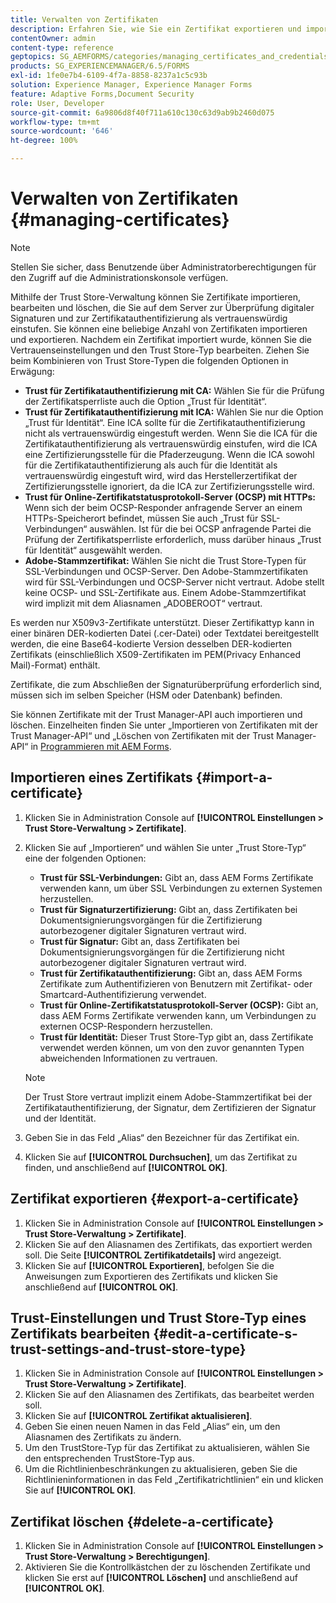 ```yaml
---
title: Verwalten von Zertifikaten
description: Erfahren Sie, wie Sie ein Zertifikat exportieren und importieren und die zugehörigen Vertrauenseinstellungen bearbeiten.
contentOwner: admin
content-type: reference
geptopics: SG_AEMFORMS/categories/managing_certificates_and_credentials
products: SG_EXPERIENCEMANAGER/6.5/FORMS
exl-id: 1fe0e7b4-6109-4f7a-8858-8237a1c5c93b
solution: Experience Manager, Experience Manager Forms
feature: Adaptive Forms,Document Security
role: User, Developer
source-git-commit: 6a9806d8f40f711a610c130c63d9ab9b2460d075
workflow-type: tm+mt
source-wordcount: '646'
ht-degree: 100%

---
```


# Verwalten von Zertifikaten {#managing-certificates}

>[!NOTE]
> 
> Stellen Sie sicher, dass Benutzende über Administratorberechtigungen für den Zugriff auf die Administrationskonsole verfügen.

Mithilfe der Trust Store-Verwaltung können Sie Zertifikate importieren, bearbeiten und löschen, die Sie auf dem Server zur Überprüfung digitaler Signaturen und zur Zertifikatauthentifizierung als vertrauenswürdig einstufen. Sie können eine beliebige Anzahl von Zertifikaten importieren und exportieren. Nachdem ein Zertifikat importiert wurde, können Sie die Vertrauenseinstellungen und den Trust Store-Typ bearbeiten. Ziehen Sie beim Kombinieren von Trust Store-Typen die folgenden Optionen in Erwägung:

* **Trust für Zertifikatauthentifizierung mit CA:** Wählen Sie für die Prüfung der Zertifikatsperrliste auch die Option „Trust für Identität“.
* **Trust für Zertifikatauthentifizierung mit ICA:** Wählen Sie nur die Option „Trust für Identität“. Eine ICA sollte für die Zertifikatauthentifizierung nicht als vertrauenswürdig eingestuft werden. Wenn Sie die ICA für die Zertifikatauthentifizierung als vertrauenswürdig einstufen, wird die ICA eine Zertifizierungsstelle für die Pfaderzeugung. Wenn die ICA sowohl für die Zertifikatauthentifizierung als auch für die Identität als vertrauenswürdig eingestuft wird, wird das Herstellerzertifikat der Zertifizierungsstelle ignoriert, da die ICA zur Zertifizierungsstelle wird.
* **Trust für Online-Zertifikatstatusprotokoll-Server (OCSP) mit HTTPs:** Wenn sich der beim OCSP-Responder anfragende Server an einem HTTPs-Speicherort befindet, müssen Sie auch „Trust für SSL-Verbindungen“ auswählen. Ist für die bei OCSP anfragende Partei die Prüfung der Zertifikatsperrliste erforderlich, muss darüber hinaus „Trust für Identität“ ausgewählt werden.
* **Adobe-Stammzertifikat:** Wählen Sie nicht die Trust Store-Typen für SSL-Verbindungen und OCSP-Server. Den Adobe-Stammzertifikaten wird für SSL-Verbindungen und OCSP-Server nicht vertraut. Adobe stellt keine OCSP- und SSL-Zertifikate aus. Einem Adobe-Stammzertifikat wird implizit mit dem Aliasnamen „ADOBEROOT“ vertraut.

Es werden nur X509v3-Zertifikate unterstützt. Dieser Zertifikattyp kann in einer binären DER-kodierten Datei (.cer-Datei) oder Textdatei bereitgestellt werden, die eine Base64-kodierte Version desselben DER-kodierten Zertifikats (einschließlich X509-Zertifikaten im PEM(Privacy Enhanced Mail)-Format) enthält.

Zertifikate, die zum Abschließen der Signaturüberprüfung erforderlich sind, müssen sich im selben Speicher (HSM oder Datenbank) befinden.

Sie können Zertifikate mit der Trust Manager-API auch importieren und löschen. Einzelheiten finden Sie unter „Importieren von Zertifikaten mit der Trust Manager-API“ und „Löschen von Zertifikaten mit der Trust Manager-API“ in [Programmieren mit AEM Forms](https://www.adobe.com/go/learn_aemforms_programming_63_de).

## Importieren eines Zertifikats {#import-a-certificate}

1. Klicken Sie in Administration Console auf **[!UICONTROL Einstellungen > Trust Store-Verwaltung > Zertifikate]**.
1. Klicken Sie auf „Importieren“ und wählen Sie unter „Trust Store-Typ“ eine der folgenden Optionen:

   * **Trust für SSL-Verbindungen:** Gibt an, dass AEM Forms Zertifikate verwenden kann, um über SSL Verbindungen zu externen Systemen herzustellen.
   * **Trust für Signaturzertifizierung:** Gibt an, dass Zertifikaten bei Dokumentsignierungsvorgängen für die Zertifizierung autorbezogener digitaler Signaturen vertraut wird.
   * **Trust für Signatur:** Gibt an, dass Zertifikaten bei Dokumentsignierungsvorgängen für die Zertifizierung nicht autorbezogener digitaler Signaturen vertraut wird.
   * **Trust für Zertifikatauthentifizierung:** Gibt an, dass AEM Forms Zertifikate zum Authentifizieren von Benutzern mit Zertifikat- oder Smartcard-Authentifizierung verwendet.
   * **Trust für Online-Zertifikatstatusprotokoll-Server (OCSP):** Gibt an, dass AEM Forms Zertifikate verwenden kann, um Verbindungen zu externen OCSP-Respondern herzustellen.
   * **Trust für Identität:** Dieser Trust Store-Typ gibt an, dass Zertifikate verwendet werden können, um von den zuvor genannten Typen abweichenden Informationen zu vertrauen.

   >[!NOTE]
   >
   >Der Trust Store vertraut implizit einem Adobe-Stammzertifikat bei der Zertifikatauthentifizierung, der Signatur, dem Zertifizieren der Signatur und der Identität.

1. Geben Sie in das Feld „Alias“ den Bezeichner für das Zertifikat ein.
1. Klicken Sie auf **[!UICONTROL Durchsuchen]**, um das Zertifikat zu finden, und anschließend auf **[!UICONTROL OK]**.

## Zertifikat exportieren {#export-a-certificate}

1. Klicken Sie in Administration Console auf **[!UICONTROL Einstellungen > Trust Store-Verwaltung > Zertifikate]**.
1. Klicken Sie auf den Aliasnamen des Zertifikats, das exportiert werden soll. Die Seite **[!UICONTROL Zertifikatdetails]** wird angezeigt.
1. Klicken Sie auf **[!UICONTROL Exportieren]**, befolgen Sie die Anweisungen zum Exportieren des Zertifikats und klicken Sie anschließend auf **[!UICONTROL OK]**.

## Trust-Einstellungen und Trust Store-Typ eines Zertifikats bearbeiten {#edit-a-certificate-s-trust-settings-and-trust-store-type}

1. Klicken Sie in Administration Console auf **[!UICONTROL Einstellungen > Trust Store-Verwaltung > Zertifikate]**.
1. Klicken Sie auf den Aliasnamen des Zertifikats, das bearbeitet werden soll.
1. Klicken Sie auf **[!UICONTROL Zertifikat aktualisieren]**.
1. Geben Sie einen neuen Namen in das Feld „Alias“ ein, um den Aliasnamen des Zertifikats zu ändern.
1. Um den TrustStore-Typ für das Zertifikat zu aktualisieren, wählen Sie den entsprechenden TrustStore-Typ aus.
1. Um die Richtlinienbeschränkungen zu aktualisieren, geben Sie die Richtlinieninformationen in das Feld „Zertifikatrichtlinien“ ein und klicken Sie auf **[!UICONTROL OK]**.

## Zertifikat löschen {#delete-a-certificate}

1. Klicken Sie in Administration Console auf **[!UICONTROL Einstellungen > Trust Store-Verwaltung > Berechtigungen]**.
1. Aktivieren Sie die Kontrollkästchen der zu löschenden Zertifikate und klicken Sie erst auf **[!UICONTROL Löschen]** und anschließend auf **[!UICONTROL OK]**.

